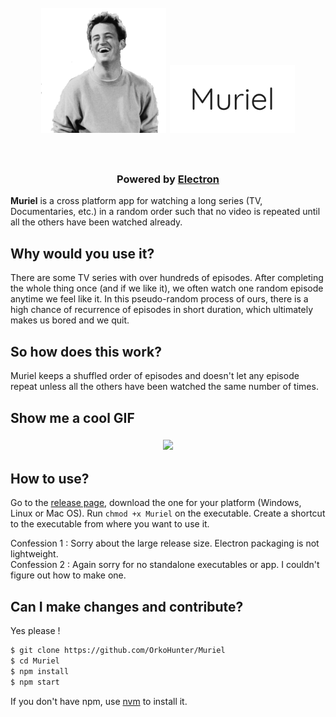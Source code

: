 <h1 align="center">
  <br>
  <img src="app/img/icons/bing.png" alt="Muriel" width="200">
  <img src="app/img/muriel.png" alt="Muriel" width="200">
  <br>
  <br>
</h1>

<h3 align="center">Powered by <a href="http://electron.atom.io">Electron</a></h3>

**Muriel** is a cross platform app for watching a long series (TV, Documentaries, etc.) in a random order such that no video is repeated until all the others have been watched already.

## Why would you use it?

There are some TV series with over hundreds of episodes. After completing the whole thing once (and if
we like it), we often watch one random episode anytime we feel like it. In this pseudo-random
process of ours, there is a high chance of recurrence of episodes in short duration, which
ultimately makes us bored and we quit.

## So how does this work?

Muriel keeps a shuffled order of episodes and doesn't let any episode repeat unless all the others
have been watched the same number of times.

## Show me a cool GIF

<h3 align="center"><img src="app/img/demo.gif"></h3>

## How to use?

Go to the [release page](https://github.com/OrkoHunter/Muriel/releases), download the one for your
platform (Windows, Linux or Mac OS). Run `chmod +x Muriel` on the executable. Create a shortcut to
the executable from where you want to use it.

Confession 1 : Sorry about the large release size. Electron packaging is not lightweight.<br>
Confession 2 : Again sorry for no standalone executables or app. I couldn't figure out how to make one.

## Can I make changes and contribute?

Yes please !

```sh
$ git clone https://github.com/OrkoHunter/Muriel
$ cd Muriel
$ npm install
$ npm start
```

If you don't have npm, use [nvm](https://github.com/creationix/nvm) to install it.
